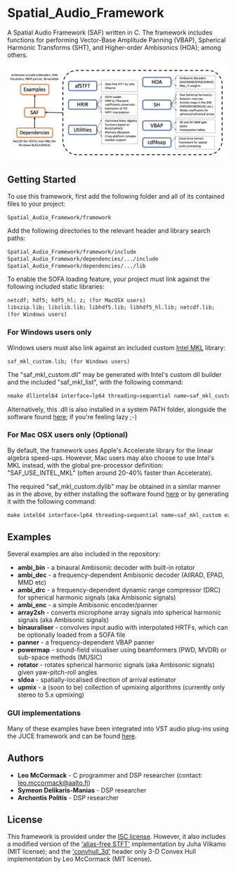 # Spatial_Audio_Framework

A Spatial Audio Framework (SAF) written in C. The framework includes functions for performing Vector-Base Amplitude Panning (VBAP), Spherical Harmonic Transforms (SHT), and Higher-order Ambisonics (HOA); among others.

![](saf.png)

## Getting Started

To use this framework, first add the following folder and all of its contained files to your project:

```
Spatial_Audio_Framework/framework
```

Add the following directories to the relevant header and library search paths:

```
Spatial_Audio_Framework/framework/include
Spatial_Audio_Framework/dependencies/.../include
Spatial_Audio_Framework/dependencies/.../lib
```

To enable the SOFA loading feature, your project must link against the following included static libraries:

```
netcdf; hdf5; hdf5_hl; z; (for MacOSX users)
libszip.lib; libzlib.lib; libhdf5.lib; libhdf5_hl.lib; netcdf.lib; (for Windows users)
```

### For Windows users only

Windows users must also link against an included custom [Intel MKL](https://software.intel.com/en-us/articles/free-ipsxe-tools-and-libraries) library:

```
saf_mkl_custom.lib; (for Windows users)
```

The "saf_mkl_custom.dll" may be generated with Intel's custom dll builder and the included "saf_mkl_list", with the following command:

```c
nmake dllintel64 interface=lp64 threading=sequential name=saf_mkl_custom export=saf_mkl_list
```
Alternatively, this .dll is also installed in a system PATH folder, alongside the software found [here](http://research.spa.aalto.fi/projects/sparta_vsts/download/); if you're feeling lazy ;-) 

### For Mac OSX users only (Optional)

By default, the framework uses Apple's Accelerate library for the linear algebra speed-ups. However, Mac users may also choose to use Intel's MKL instead, with the global pre-processor definition: "SAF_USE_INTEL_MKL" (often around 20-40% faster than Accelerate). 

The required "saf_mkl_custom.dylib" may be obtained in a similar manner as in the above, by either installing the software found [here](http://research.spa.aalto.fi/projects/sparta_vsts/download/) or by generating it with the following command:

```c
make intel64 interface=lp64 threading=sequential name=saf_mkl_custom export=saf_mkl_list
```

## Examples

Several examples are also included in the repository:
* **ambi_bin** - a binaural Ambisonic decoder with built-in rotator
* **ambi_dec** - a frequency-dependent Ambisonic decoder (AllRAD, EPAD, MMD etc)
* **ambi_drc** - a frequency-dependent dynamic range compressor (DRC) for spherical harmonic signals (aka Ambisonic signals)
* **ambi_enc** - a simple Ambisonic encoder/panner
* **array2sh** - converts microphone array signals into spherical harmonic signals (aka Ambisonic signals)
* **binauraliser** - convolves input audio with interpolated HRTFs, which can be optionally loaded from a SOFA file
* **panner** - a frequency-dependent VBAP panner
* **powermap** - sound-field visualiser using beamformers (PWD, MVDR) or sub-space methods (MUSIC)
* **rotator** - rotates spherical harmonic signals (aka Ambisonic signals) given yaw-pitch-roll angles
* **sldoa** - spatially-localised direction of arrival estimator
* **upmix** - a (soon to be) collection of upmixing algorithms (currently only stereo to 5.x upmixing)

### GUI implementations

Many of these examples have been integrated into VST audio plug-ins using the JUCE framework and can be found [here](http://research.spa.aalto.fi/projects/sparta_vsts/).

## Authors

* **Leo McCormack** - C programmer and DSP researcher (contact: leo.mccormack@aalto.fi)
* **Symeon Delikaris-Manias** - DSP researcher
* **Archontis Politis** - DSP researcher

## License

This framework is provided under the [ISC license](https://choosealicense.com/licenses/isc/). However, it also includes a modified version of the ['alias-free STFT'](https://github.com/jvilkamo/afSTFT) implementation by Juha Vilkamo (MIT license); and the ['convhull_3d'](https://github.com/leomccormack/convhull_3d) header only 3-D Convex Hull implementation by Leo McCormack (MIT license).

